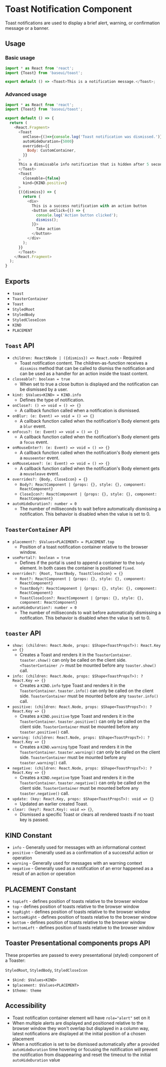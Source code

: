 # Toast Notification Component

Toast notifications are used to display a brief alert, warning, or confirmation message or a banner.

## Usage

### Basic usage

```javascript
import * as React from 'react';
import {Toast} from 'baseui/toast';

export default () => <Toast>This is a notification message.</Toast>;
```

### Advanced usage

```javascript
import * as React from 'react';
import {Toast} from 'baseui/toast';

export default () => {
  return (
    <React.Fragment>
      <Toast
        onClose={()=>{console.log('Toast notification was dismissed.')}}
        autoHideDuration={5000}
        overrides={{
          Body: CustomContainer,
        }}
      >
      This a dismissable info notification that is hidden after 5 seconds automatically.
      </Toast>
      <Toast
        closeable={false}
        kind={KIND.positive}
      >
      {({dismiss}) => {
        return (
          <div>
            This is a success notification with an action button
            <button onClick={() => {
              console.log('Action button clicked');
              dismiss();
            }}>
              Take action
            </button>
          </div>
        );
      }}
      </Toast>
    </React.Fragment>
  );
}
```

## Exports

* `toast`
* `ToasterContainer`
* `Toast`
* `StyledRoot`
* `StyledBody`
* `StyledCloseIcon`
* `KIND`
* `PLACEMENT`

## `Toast` API

* `children: React$Node | ({dismiss}) => React.node` - Required
  * Toast notification content. The children-as-function receives a `dissmiss` method that can be called
    to dismiss the notification and can be used as a handler for an action inside the toast content.
* `closeable?: boolean = true`
  * When set to true a close button is displayed and the notification can be dismissed by a user.
* `kind: $Values<KIND> = KIND.info`
  * Defines the type of notification.
* `onClose?: () => void = () => {}`
  * A callback function called when a notification is dismissed.
* `onBlur: (e: Event) => void = () => {}`
  * A callback function called when the notification's Body element gets a `blur` event.
* `onFocus?: (e: Event) => void = () => {}`
  * A callback function called when the notification's Body element gets a `focus` event.
* `onMouseEnter?: (e: Event) => void = () => {}`
  * A callback function called when the notification's Body element gets a `mouseenter` event.
* `onMouseLeave?: (e: Event) => void = () => {}`
  * A callback function called when the notification's Body element gets a `mouseleave` event.
* `overrides?: {Body, CloseIcon} = {}`
  * `Body?: ReactComponent | {props: {}, style: {}, component: ReactComponent}`
  * `CloseIcon?: ReactComponent | {props: {}, style: {}, component: ReactComponent}`
* `autoHideDuration?: number = 0`
  * The number of milliseconds to wait before automatically dismissing a notification. This behavior is
    disabled when the value is set to 0.

## `ToasterContainer` API

* `placement?: $Values<PLACEMENT> = PLACEMENT.top`
  * Position of a toast notification container relative to the browser window.
* `usePortal?: boolean = true`
  * Defines if the portal is used to append a container to the `body` element. In both cases the container
    is positioned `fixed`.
* `overrides?: {Root, ToastBody, ToastCloseIcon} = {}`
  * `Root?: ReactComponent | {props: {}, style: {}, component: ReactComponent}`
  * `ToastBody?: ReactComponent | {props: {}, style: {}, component: ReactComponent}`
  * `ToastCloseIcon?: ReactComponent | {props: {}, style: {}, component: ReactComponent}`
* `autoHideDuration?: number = 0`
  * The number of milliseconds to wait before automatically dismissing a notification. This behavior is
    disabled when the value is set to 0.

## `toaster` API

* `show: (children: React.Node, props: $Shape<ToastPropsT>): React.Key => {}`
  * Creates a Toast and renders it in the `ToasterContainer`. `toaster.show()` can only be called on the
    client side. `<ToasterContainer />` must be mounted before any `toaster.show()` call.
* `info: (children: React.Node, props: $Shape<ToastPropsT>): ?React.Key => {}`
  * Creates a `KIND.info` type Toast and renders it in the `ToasterContainer`. `toaster.info()` can only be
    called on the client side. `ToasterContainer` must be mounted before any `toaster.info()` call.
* `positive: (children: React.Node, props: $Shape<ToastPropsT>): ?React.Key => {}`
  * Creates a `KIND.positive` type Toast and renders it in the `ToasterContainer`. `toaster.positive()` can
    only be called on the client side. `ToasterContainer` must be mounted before any `toaster.positive()` call.
* `warning: (children: React.Node, props: $Shape<ToastPropsT>): ?React.Key => {}`
  * Creates a `KIND.warning` type Toast and renders it in the `ToasterContainer`. `toaster.warning()` can
    only be called on the client side. `ToasterContainer` must be mounted before any `toaster.warning()` call.
* `negative: (children: React.Node, props: $Shape<ToastPropsT>): ?React.Key => {}`
  * Creates a `KIND.negative` type Toast and renders it in the `ToasterContainer`. `toaster.negative()` can
    only be called on the client side. `ToasterContainer` must be mounted before any `toaster.negative()` call.
* `update: (key: React.Key, props: $Shape<ToastPropsT>): void => {}`
  * Updated an earlier created Toast.
* `clear: (key?: React.Key): void => {}`,
  * Dismissed a specific Toast or clears all rendered toasts if no toast key is passed.

## KIND Constant

* `info` - Generally used for messages with an informational context
* `positive` - Generally used as a confirmation of a successful action or operation
* `warning` - Generally used for messages with an warning context
* `negative` - Generally used as a notification of an error happened as a result of an action or operation

## PLACEMENT Constant

* `topLeft` - defines position of toasts relative to the browser window
* `top` - defines position of toasts relative to the browser window
* `topRight` - defines position of toasts relative to the browser window
* `bottomRight` - defines position of toasts relative to the browser window
* `bottom` - defines position of toasts relative to the browser window
* `bottomLeft` - defines position of toasts relative to the browser window

## Toaster Presentational components props API

These properties are passed to every presentational (styled) component of a Toaster:

`StyledRoot`, `StyledBody`, `StyledCloseIcon`

* `$kind: $Values<KIND>`
* `$placement: $Values<PLACEMENT>`
* `$theme: theme`

## Accessibility

* Toast notification container element will have `role="alert"` set on it
* When multiple alerts are displayed and positioned relative to the browser window they won't overlap but displayed in a column way, latest notifications are displayed at the initial position of a chosen placement
* When a notification is set to be dismissed automatically after a provided `autoHideDuration` time hovering or focusing the notification will prevent the notification from disappearing and reset the timeout to the initial `autoHideDuration` value
